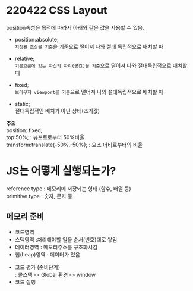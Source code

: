 # 220422 CSS Layout

position속성은 목적에 따라서 아래와 같은 값을 사용할 수 있음.

- position:absolute;  
 `지정된 조상을 기준`을 기준으로 떨어져 나와 절대 독립적으로 배치할 때

- relative;  
`기본흐름에 있는 자신의 자리(공간)을 기준`으로 떨어져 나와 절대독립적으로 배치할 때

- fixed;  
`브라우저 viewport를 기준`으로 떨어져 나와 절대독립적으로 배치할 때

- static;  
절대독립적인 배치가 아닌 상태(초기값)

**주의**  
position: fixed;  
top:50%;  : 뷰포트로부터 50%비율  
transform:translate(-50%,-50%);  : 요소 너비로부터의 비율

# JS는 어떻게 실행되는가?
reference type : 메모리에 저장되는 형태 (함수, 배열 등)  
primitive type : 숫자, 문자 등

## 메모리 준비
- 코드영역  
- 스택영역 :처리해야할 일을 순서(번호)대로 쌓임  
- 데이터영역 : 메모리주소를 구조화시킴
- 힙(heap)영역 : 데이터가 있음

* 코드 평가 (준비단계)  
 : 콜스택 -> Global 환경 -> window   
* 코드 실행
